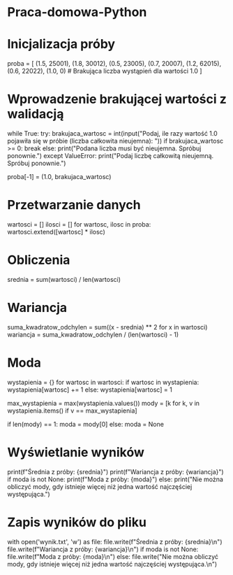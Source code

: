 # Praca-domowa-Python

# Inicjalizacja próby
proba = [
    (1.5, 25001),
    (1.8, 30012),
    (0.5, 23005),
    (0.7, 20007),
    (1.2, 62015),
    (0.6, 22022),
    (1.0, 0)  # Brakująca liczba wystąpień dla wartości 1.0
]

# Wprowadzenie brakującej wartości z walidacją
while True:
    try:
        brakujaca_wartosc = int(input("Podaj, ile razy wartość 1.0 pojawiła się w próbie (liczba całkowita nieujemna): "))
        if brakujaca_wartosc >= 0:
            break
        else:
            print("Podana liczba musi być nieujemna. Spróbuj ponownie.")
    except ValueError:
        print("Podaj liczbę całkowitą nieujemną. Spróbuj ponownie.")

proba[-1] = (1.0, brakujaca_wartosc)

# Przetwarzanie danych
wartosci = []
ilosci = []
for wartosc, ilosc in proba:
    wartosci.extend([wartosc] * ilosc)

# Obliczenia
srednia = sum(wartosci) / len(wartosci)

# Wariancja
suma_kwadratow_odchylen = sum((x - srednia) ** 2 for x in wartosci)
wariancja = suma_kwadratow_odchylen / (len(wartosci) - 1)

# Moda
wystapienia = {}
for wartosc in wartosci:
    if wartosc in wystapienia:
        wystapienia[wartosc] += 1
    else:
        wystapienia[wartosc] = 1

max_wystapienia = max(wystapienia.values())
mody = [k for k, v in wystapienia.items() if v == max_wystapienia]

if len(mody) == 1:
    moda = mody[0]
else:
    moda = None

# Wyświetlanie wyników
print(f"Średnia z próby: {srednia}")
print(f"Wariancja z próby: {wariancja}")
if moda is not None:
    print(f"Moda z próby: {moda}")
else:
    print("Nie można obliczyć mody, gdy istnieje więcej niż jedna wartość najczęściej występująca.")

# Zapis wyników do pliku
with open('wynik.txt', 'w') as file:
    file.write(f"Średnia z próby: {srednia}\n")
    file.write(f"Wariancja z próby: {wariancja}\n")
    if moda is not None:
        file.write(f"Moda z próby: {moda}\n")
    else:
        file.write("Nie można obliczyć mody, gdy istnieje więcej niż jedna wartość najczęściej występująca.\n")
